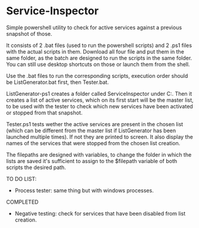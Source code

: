 # Service-Inspector
Simple powershell utility to check for active services against a previous snapshot of those. 

It consists of 2 .bat files (used to run the powershell scripts) and 2 .ps1 files with the actual scripts in them. Download all four file and put them in the same folder, as the batch are designed to run the scripts in the same folder. You can still use desktop shortcuts on those or launch them from the shell.

Use the .bat files to run the corresponding scripts, execution order should be ListGenerator.bat first, then Tester.bat.

ListGenerator-ps1 creates a folder called ServiceInspector under C:\. Then it creates a list of active services, which on its first start will be the master list, to be used with the tester to check which new services have been activated or stopped from that snapshot.

Tester.ps1 tests wether the active services are present in the chosen list (which can be different from the master list if ListGenerator has been launched multiple times). If not they are printed to screen. It also display  the names  of  the services that were stopped from the chosen list creation.

The filepaths are designed with variables, to change the folder in which the lists are saved it's sufficient to assign to the $filepath variable  of both scripts the desired path.  



TO  DO LIST:

- Process tester: same thing but with windows processes.

COMPLETED

- Negative testing: check for services that have been disabled from list creation.
